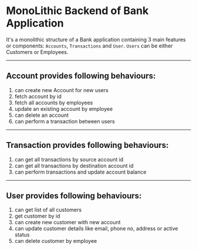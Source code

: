# MonoLithic Backend of Bank Application
It's a monolithic structure of a Bank application containing 3 main features or components: `Accounts`, `Transactions` and `User`. 
`Users` can be either Customers or Employees.

---
## Account provides following behaviours:
 1. can create new Account for new users
 2. fetch account by id
 3. fetch all accounts by employees
 4. update an existing account by employee
 5. can delete an account
 6. can perform a transaction between users
---

## Transaction provides following behaviours:
 1. can get all transactions by source account id
 2. can get all transactions by destination account id
 3. can perform transactions and update account balance

---

## User provides following behaviours:
 1. can get list of all customers
 2. get customer by id
 3. can create new customer with new account
 4. can update customer details like email, phone no, address or active status
 5. can delete customer by employee 
